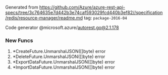 Generated from https://github.com/Azure/azure-rest-api-specs/tree/3c764635e7d442b3e74caf593029fcd440b3ef82//specification/redis/resource-manager/readme.md tag: `package-2016-04`

Code generator @microsoft.azure/autorest.go@2.1.178


### New Funcs

1. *CreateFuture.UnmarshalJSON([]byte) error
1. *DeleteFuture.UnmarshalJSON([]byte) error
1. *ExportDataFuture.UnmarshalJSON([]byte) error
1. *ImportDataFuture.UnmarshalJSON([]byte) error
